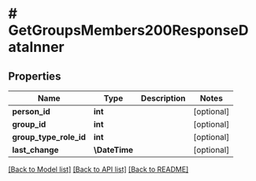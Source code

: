 # # GetGroupsMembers200ResponseDataInner

## Properties

Name | Type | Description | Notes
------------ | ------------- | ------------- | -------------
**person_id** | **int** |  | [optional]
**group_id** | **int** |  | [optional]
**group_type_role_id** | **int** |  | [optional]
**last_change** | **\DateTime** |  | [optional]

[[Back to Model list]](../../README.md#models) [[Back to API list]](../../README.md#endpoints) [[Back to README]](../../README.md)
